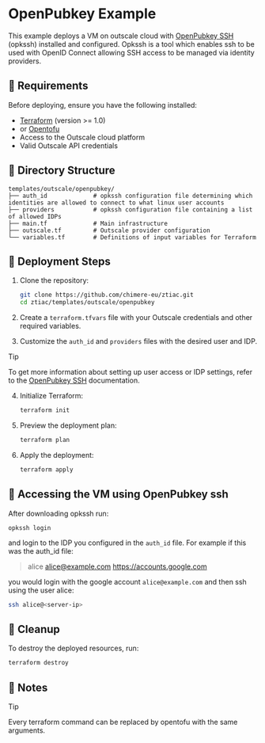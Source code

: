 # OpenPubkey Example

This example deploys a VM on outscale cloud with [OpenPubkey SSH](https://github.com/openpubkey/opkssh) (opkssh) installed and configured. Opkssh is a tool which enables ssh to be used with OpenID Connect allowing SSH access to be managed via identity providers.

## 🧾 Requirements

Before deploying, ensure you have the following installed:

- [Terraform](https://www.terraform.io/downloads.html) (version >= 1.0)
- or [Opentofu](https://github.com/opentofu/opentofu)
- Access to the Outscale cloud platform
- Valid Outscale API credentials


## 📁 Directory Structure

```
templates/outscale/openpubkey/
├── auth_id             # opkssh configuration file determining which identities are allowed to connect to what linux user accounts
├── providers           # opkssh configuration file containing a list of allowed IDPs
├── main.tf             # Main infrastructure
├── outscale.tf         # Outscale provider configuration
└── variables.tf        # Definitions of input variables for Terraform
```

## 🚀 Deployment Steps

1. Clone the repository:
   ```bash
   git clone https://github.com/chimere-eu/ztiac.git
   cd ztiac/templates/outscale/openpubkey
   ```

2. Create a `terraform.tfvars` file with your Outscale credentials and other required variables.

3. Customize the `auth_id` and `providers` files with the desired user and IDP.
>[!TIP]
> To get more information about setting up user access or IDP settings, refer to the [OpenPubkey SSH](https://github.com/openpubkey/opkssh) documentation.

4. Initialize Terraform:
   ```bash
   terraform init
   ```

5. Preview the deployment plan:
   ```bash
   terraform plan
   ```

6. Apply the deployment:
   ```bash
   terraform apply
   ```

## 🧪 Accessing the VM using OpenPubkey ssh

After downloading opkssh run:
```
opkssh login
```
and login to the IDP you configured in the `auth_id` file.
For example if this was the auth_id file:
> alice alice@example.com https://accounts.google.com
>
you would login with the google account `alice@example.com` and then ssh using the user alice:
```bash
ssh alice@<server-ip>
```

## 🧹 Cleanup

To destroy the deployed resources, run:
```bash
terraform destroy
```

## 📌 Notes

>[!TIP]
> Every terraform command can be replaced by opentofu with the same arguments.

